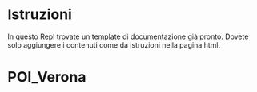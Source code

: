 # Istruzioni

In questo Repl trovate un template di documentazione già pronto.
Dovete solo aggiungere i contenuti come da istruzioni nella pagina html.

# POI_Verona
